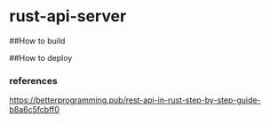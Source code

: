 # rust-api-server

##How to build

##How to deploy


### references
https://betterprogramming.pub/rest-api-in-rust-step-by-step-guide-b8a6c5fcbff0